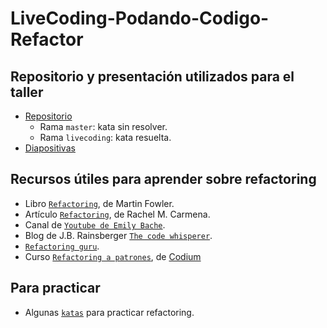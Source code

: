 # LiveCoding-Podando-Codigo-Refactor

## Repositorio y presentación utilizados para el taller
- [Repositorio](https://github.com/conchaasensio/tennis-refactoring-kata-livecoding)
  - Rama `master`: kata sin resolver.
  - Rama `livecoding`: kata resuelta.
- [Diapositivas](https://drive.google.com/file/d/1PImCziMPVTLnKQ4VhsFUgWApMauzYQN7/view?usp=sharing)

## Recursos útiles para aprender sobre refactoring
- Libro [```Refactoring```](https://martinfowler.com/books/refactoring.html), de Martin Fowler.
- Artículo [```Refactoring```](https://rachelcarmena.github.io/2019/04/13/refactoring.html), de Rachel M. Carmena.
- Canal de [```Youtube de Emily Bache```](https://www.youtube.com/@EmilyBache-tech-coach).
- Blog de J.B. Rainsberger [```The code whisperer```](https://blog.thecodewhisperer.com/).
- [```Refactoring guru```](https://refactoring.guru/es).
- Curso [```Refactoring a patrones```](https://www.codium.team/curso-refactoring-a-patrones.html), de [Codium](https://www.codium.team/)

## Para practicar
- Algunas [```katas```](https://understandlegacycode.com/blog/5-coding-exercises-to-practice-refactoring-legacy-code/) para practicar refactoring.

